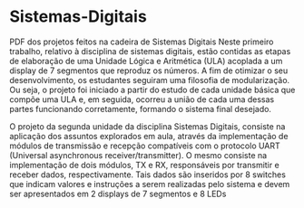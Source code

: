 # Sistemas-Digitais
PDF dos projetos feitos na cadeira de Sistemas Digitais
Neste primeiro trabalho, relativo à disciplina de sistemas digitais, estão contidas
as etapas de elaboração de uma Unidade Lógica e Aritmética (ULA) acoplada a
um display de 7 segmentos que reproduz os números. A fim de otimizar o seu
desenvolvimento, os estudantes seguiram uma filosofia de modularização. Ou
seja, o projeto foi iniciado a partir do estudo de cada unidade básica que
compõe uma ULA e, em seguida, ocorreu a união de cada uma dessas partes
funcionando corretamente, formando o sistema final desejado.

O projeto da segunda unidade da disciplina Sistemas Digitais, consiste na aplicação dos assuntos
explorados em aula, através da implementação de módulos de transmissão e recepção
compatíveis com o protocolo UART (Universal asynchronous receiver/transmitter).
O mesmo consiste na implementação de dois módulos, TX e RX, responsáveis por
transmitir e receber dados, respectivamente. Tais dados são inseridos por 8 switches que
indicam valores e instruções a serem realizadas pelo sistema e devem ser apresentados em 2
displays de 7 segmentos e 8 LEDs
